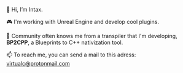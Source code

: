 👋 Hi, I’m Intax.

:video_game: I'm working with Unreal Engine and develop cool plugins.

👀 Community often knows me from a transpiler that I'm developing, **BP2CPP**, a Blueprints to C++ nativization tool.

:mailbox: To reach me, you can send a mail to this adress: virtualc@protonmail.com



